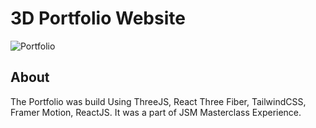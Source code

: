 # 3D Portfolio Website

![Portfolio](https://i.ibb.co/4tSs0Sj/my-portfolio.png)

## About

The Portfolio was build Using ThreeJS, React Three Fiber, TailwindCSS, Framer Motion, ReactJS. It was a part of JSM Masterclass Experience.
